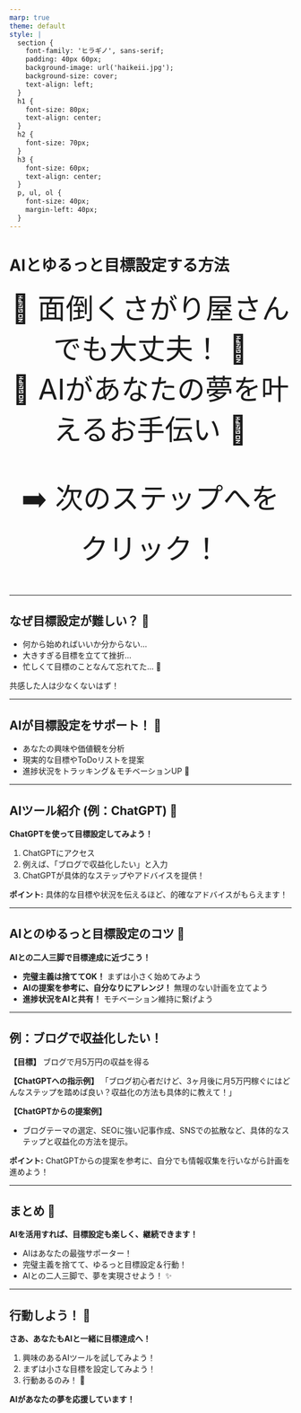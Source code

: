 ```yaml
---
marp: true
theme: default
style: |
  section {
    font-family: 'ヒラギノ', sans-serif;
    padding: 40px 60px;
    background-image: url('haikeii.jpg');
    background-size: cover;
    text-align: left;
  }
  h1 {
    font-size: 80px;
    text-align: center;
  }
  h2 {
    font-size: 70px;
  }
  h3 {
    font-size: 60px;
    text-align: center;
  }
  p, ul, ol {
    font-size: 40px;
    margin-left: 40px;
  }
---
```


# AIとゆるっと目標設定する方法

<div style="text-align: center; font-size: 50px;">
  🌟  面倒くさがり屋さんでも大丈夫！  🌟<br>
  🤖  AIがあなたの夢を叶えるお手伝い  💪

  ➡️  次のステップへをクリック！
</div>

---

## なぜ目標設定が難しい？ 🤔

* 何から始めればいいか分からない…
* 大きすぎる目標を立てて挫折…
* 忙しくて目標のことなんて忘れてた… 🤯

共感した人は少なくないはず！

---

## AIが目標設定をサポート！ 🤩

* あなたの興味や価値観を分析
* 現実的な目標やToDoリストを提案
* 進捗状況をトラッキング＆モチベーションUP 🚀

---

## AIツール紹介 (例：ChatGPT) 📝

**ChatGPTを使って目標設定してみよう！**

1. ChatGPTにアクセス
2. 例えば、「ブログで収益化したい」と入力
3. ChatGPTが具体的なステップやアドバイスを提供！

**ポイント:**  具体的な目標や状況を伝えるほど、的確なアドバイスがもらえます！

---

## AIとのゆるっと目標設定のコツ 🤝

**AIとの二人三脚で目標達成に近づこう！**

* **完璧主義は捨ててOK！**  まずは小さく始めてみよう
* **AIの提案を参考に、自分なりにアレンジ！**  無理のない計画を立てよう
* **進捗状況をAIと共有！**  モチベーション維持に繋げよう

---

## 例：ブログで収益化したい！

**【目標】** ブログで月5万円の収益を得る

**【ChatGPTへの指示例】**
「ブログ初心者だけど、3ヶ月後に月5万円稼ぐにはどんなステップを踏めば良い？収益化の方法も具体的に教えて！」

**【ChatGPTからの提案例】**
* ブログテーマの選定、SEOに強い記事作成、SNSでの拡散など、具体的なステップと収益化の方法を提示。

**ポイント:**  ChatGPTからの提案を参考に、自分でも情報収集を行いながら計画を進めよう！

---

## まとめ 🎉

**AIを活用すれば、目標設定も楽しく、継続できます！**

* AIはあなたの最強サポーター！
* 完璧主義を捨てて、ゆるっと目標設定＆行動！
* AIとの二人三脚で、夢を実現させよう！ ✨

---

## 行動しよう！ 🚀

**さあ、あなたもAIと一緒に目標達成へ！**

1. 興味のあるAIツールを試してみよう！
2. まずは小さな目標を設定してみよう！
3. 行動あるのみ！ 💪

**AIがあなたの夢を応援しています！**